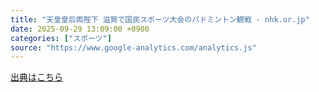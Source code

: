 ```yaml
---
title: "天皇皇后両陛下 滋賀で国民スポーツ大会のバドミントン観戦 - nhk.or.jp"
date: 2025-09-29 13:09:00 +0900
categories: ["スポーツ"]
source: "https://www.google-analytics.com/analytics.js"
---
```


[出典はこちら](https://www.google-analytics.com/analytics.js)
